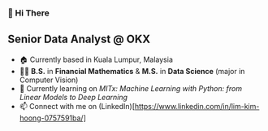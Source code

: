 ### 👋 Hi There 

## Senior Data Analyst @ OKX

- 🏠 Currently based in Kuala Lumpur, Malaysia
- 👨‍🎓 **B.S.** in **Financial Mathematics** & **M.S.** in **Data Science** (major in Computer Vision)
- 🙎 Currently learning on _MITx: Machine Learning with Python: from Linear Models to Deep Learning_
- 📫 Connect with me on (LinkedIn)[https://www.linkedin.com/in/lim-kim-hoong-0757591ba/]

<!--
**LimKimHoong/LimKimHoong** is a ✨ _special_ ✨ repository because its `README.md` (this file) appears on your GitHub profile.

Here are some ideas to get you started:

-->
